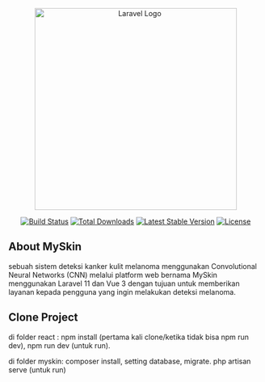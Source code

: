 <p align="center"><a href="https://laravel.com" target="_blank"><img src="https://raw.githubusercontent.com/laravel/art/master/logo-lockup/5%20SVG/2%20CMYK/1%20Full%20Color/laravel-logolockup-cmyk-red.svg" width="400" alt="Laravel Logo"></a></p>

<p align="center">
<a href="https://github.com/laravel/framework/actions"><img src="https://github.com/laravel/framework/workflows/tests/badge.svg" alt="Build Status"></a>
<a href="https://packagist.org/packages/laravel/framework"><img src="https://img.shields.io/packagist/dt/laravel/framework" alt="Total Downloads"></a>
<a href="https://packagist.org/packages/laravel/framework"><img src="https://img.shields.io/packagist/v/laravel/framework" alt="Latest Stable Version"></a>
<a href="https://packagist.org/packages/laravel/framework"><img src="https://img.shields.io/packagist/l/laravel/framework" alt="License"></a>
</p>

## About MySkin

sebuah sistem deteksi kanker kulit melanoma menggunakan Convolutional Neural Networks (CNN) melalui platform web bernama MySkin menggunakan Laravel 11 dan Vue 3 dengan tujuan untuk memberikan layanan kepada pengguna yang ingin melakukan deteksi melanoma.

## Clone Project
di folder react :
npm install (pertama kali clone/ketika tidak bisa npm run dev),
npm run dev (untuk run).

di folder myskin:
composer install, setting database, migrate.
php artisan serve (untuk run)
